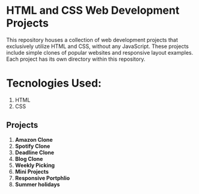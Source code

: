 # HTML and CSS Web Development Projects

This repository houses a collection of web development projects that exclusively utilize HTML and CSS, without any JavaScript.
These projects include simple clones of popular websites and responsive layout examples.
Each project has its own directory within this repository.


# Tecnologies Used:
1. HTML
2. CSS

## Projects
1. **Amazon Clone**
2. **Spotify Clone**
3. **Deadline Clone**
4. **Blog Clone**
5. **Weekly Picking**
6. **Mini Projects**
7. **Responsive Portphlio**
8. **Summer holidays**
